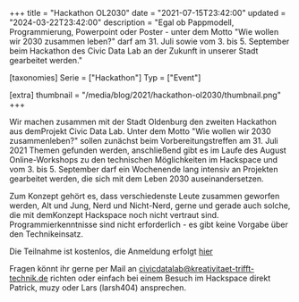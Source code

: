 +++
title = "Hackathon OL2030"
date = "2021-07-15T23:42:00"
updated = "2024-03-22T23:42:00"
description = "Egal ob Pappmodell, Programmierung, Powerpoint oder Poster - unter dem Motto \"Wie wollen wir 2030 zusammen leben?\" darf am 31. Juli sowie vom 3. bis 5. September beim Hackathon des Civic Data Lab an der Zukunft in unserer Stadt gearbeitet werden."

[taxonomies]
Serie = ["Hackathon"]
Typ = ["Event"]

[extra]
thumbnail = "/media/blog/2021/hackathon-ol2030/thumbnail.png"
+++

Wir machen zusammen mit der Stadt Oldenburg den zweiten Hackathon aus demProjekt Civic Data Lab. Unter dem Motto "Wie
wollen wir 2030 zusammenleben?" sollen zunächst beim Vorbereitungstreffen am 31. Juli 2021 Themen gefunden werden,
anschließend gibt es im Laufe des August Online-Workshops zu den technischen Möglichkeiten im Hackspace und vom 3. bis 5.
September darf ein Wochenende lang intensiv an Projekten gearbeitet werden, die sich mit dem Leben 2030 auseinandersetzen.

Zum Konzept gehört es, dass verschiedenste Leute zusammen geworfen werden, Alt und Jung, Nerd und Nicht-Nerd, gerne und
gerade auch solche, die mit demKonzept Hackspace noch nicht vertraut sind. Programmierkenntnisse sind
nicht erforderlich - es gibt keine Vorgabe über den Technikeinsatz.

Die Teilnahme ist kostenlos, die Anmeldung erfolgt [hier](https://web.archive.org/web/20210507010157/https://hackathon.kreativitaet-trifft-technik.de/)

Fragen könnt ihr gerne per Mail
an [civicdatalab@kreativitaet-trifft-technik.de](mailto:civicdatalab@kreativitaet-trifft-technik.de) richten oder
einfach bei einem Besuch im Hackspace direkt Patrick, muzy oder Lars (larsh404) ansprechen.
